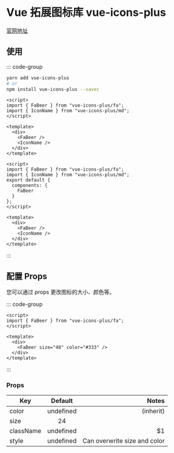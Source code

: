 # Vue 拓展图标库 vue-icons-plus

<article-info />

[官网地址](https://vue-icons.com/icons/)

## 使用

::: code-group

```bash [安装]
yarn add vue-icons-plus
# or
npm install vue-icons-plus --savec
```

```vue [Vue3]
<script>
import { FaBeer } from "vue-icons-plus/fa";
import { IconName } from "vue-icons-plus/md";
</script>

<template>
  <div>
    <FaBeer />
    <IconName />
  </div>
</template>
```

```vue [Vue ^2.7]
<script>
import { FaBeer } from "vue-icons-plus/fa";
import { IconName } from "vue-icons-plus/md";
export default {
  components: {
    FaBeer
  }
};
</script>

<template>
  <div>
    <FaBeer />
    <IconName />
  </div>
</template>
```

:::

## 配置 Props

您可以通过 props 更改图标的大小、颜色等。

::: code-group

```vue
<script>
import { FaBeer } from "vue-icons-plus/fa";
</script>

<template>
  <div>
    <FaBeer size="48" color="#333" />
  </div>
</template>
```

:::

### Props

| Key       |  Default  |                        Notes |
| --------- | :-------: | ---------------------------: |
| color     | undefined |                    (inherit) |
| size      |    24     |                              |
| className | undefined |                           $1 |
| style     | undefined | Can overwrite size and color |
